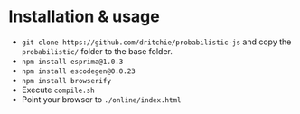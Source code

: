 Installation & usage
================

- `git clone https://github.com/dritchie/probabilistic-js` and copy the `probabilistic/` folder to the base folder.
- `npm install esprima@1.0.3`
- `npm install escodegen@0.0.23`
- `npm install browserify`
- Execute `compile.sh`
- Point your browser to `./online/index.html`